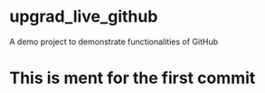 # upgrad_live_github
A demo project to demonstrate functionalities of GitHub

# This is ment for the first commit
